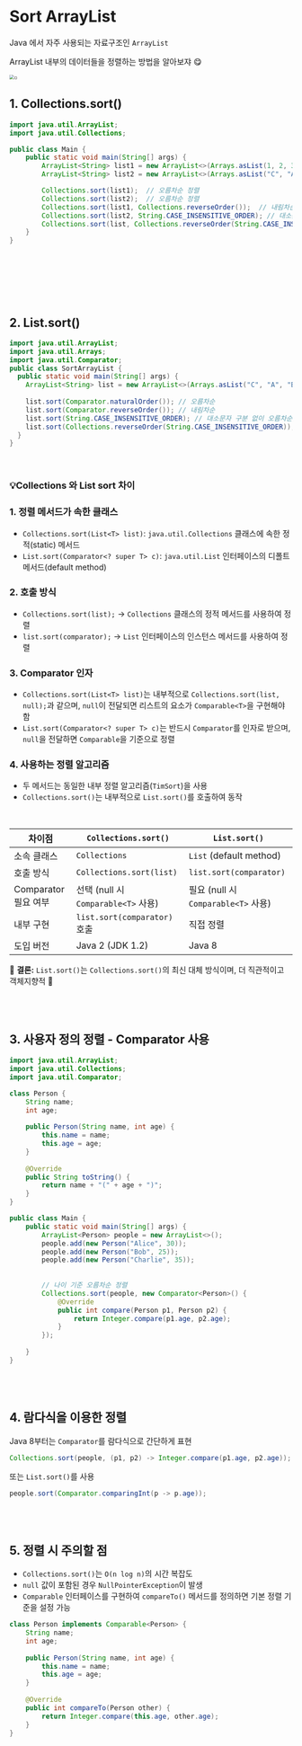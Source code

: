 # Sort ArrayList

Java 에서 자주 사용되는 자료구조인 `ArrayList`

ArrayList 내부의 데이터들을 정렬하는 방법을 알아보쟈 😋

<img src="https://www.scaler.com/topics/images/how-to-sort-arrayList-in-java-thumbnail.webp" alt="ㅁ" style="zoom:50%;" />

<br/>

## 1. Collections.sort()

```java
import java.util.ArrayList;
import java.util.Collections;

public class Main {
    public static void main(String[] args) {
        ArrayList<String> list1 = new ArrayList<>(Arrays.asList(1, 2, 3, 4, 5));
        ArrayList<String> list2 = new ArrayList<>(Arrays.asList("C", "A", "B", "a"));

        Collections.sort(list1);  // 오름차순 정렬
        Collections.sort(list2);  // 오름차순 정렬
        Collections.sort(list1, Collections.reverseOrder());  // 내림차순 정렬
        Collections.sort(list2, String.CASE_INSENSITIVE_ORDER); // 대소문자 구분없이 오름차순
        Collections.sort(list, Collections.reverseOrder(String.CASE_INSENSITIVE_ORDER)); // 대소문자 구분없이 내림차순
    }
}
```

<br/><br/>



<br/><br/>

## 2. List.sort()

```java
import java.util.ArrayList;
import java.util.Arrays;
import java.util.Comparator; 
public class SortArrayList {    
  public static void main(String[] args) {       
    ArrayList<String> list = new ArrayList<>(Arrays.asList("C", "A", "B", "a"));            
    
    list.sort(Comparator.naturalOrder()); // 오름차순  
    list.sort(Comparator.reverseOrder()); // 내림차순
    list.sort(String.CASE_INSENSITIVE_ORDER); // 대소문자 구분 없이 오름차순 
    list.sort(Collections.reverseOrder(String.CASE_INSENSITIVE_ORDER)); //대소문자 구분 없이 내림차순    
  }
}
```

<br/>

### 💡Collections 와 List sort 차이

### 1. **정렬 메서드가 속한 클래스**

- `Collections.sort(List<T> list)`: `java.util.Collections` 클래스에 속한 정적(static) 메서드
- `List.sort(Comparator<? super T> c)`: `java.util.List` 인터페이스의 디폴트 메서드(default method)

### 2. **호출 방식**

- `Collections.sort(list);` → `Collections` 클래스의 정적 메서드를 사용하여 정렬
- `list.sort(comparator);` → `List` 인터페이스의 인스턴스 메서드를 사용하여 정렬

### 3. **Comparator 인자**

- `Collections.sort(List<T> list)`는 내부적으로 `Collections.sort(list, null);`과 같으며, `null`이 전달되면 리스트의 요소가 `Comparable<T>`을 구현해야 함
- `List.sort(Comparator<? super T> c)`는 반드시 `Comparator`를 인자로 받으며, `null`을 전달하면 `Comparable`을 기준으로 정렬

### 4. **사용하는 정렬 알고리즘**

- 두 메서드는 동일한 내부 정렬 알고리즘(`TimSort`)을 사용
- `Collections.sort()`는 내부적으로 `List.sort()`를 호출하여 동작

<br/>

| 차이점               | `Collections.sort()`                | `List.sort()`                       |
| -------------------- | ----------------------------------- | ----------------------------------- |
| 소속 클래스          | `Collections`                       | `List` (default method)             |
| 호출 방식            | `Collections.sort(list)`            | `list.sort(comparator)`             |
| Comparator 필요 여부 | 선택 (null 시 `Comparable<T>` 사용) | 필요 (null 시 `Comparable<T>` 사용) |
| 내부 구현            | `list.sort(comparator)` 호출        | 직접 정렬                           |
| 도입 버전            | Java 2 (JDK 1.2)                    | Java 8                              |

📌 **결론:** `List.sort()`는 `Collections.sort()`의 최신 대체 방식이며, 더 직관적이고 객체지향적 🚀

<br/><br/>

## 3. 사용자 정의 정렬 - Comparator 사용

```java
import java.util.ArrayList;
import java.util.Collections;
import java.util.Comparator;

class Person {
    String name;
    int age;
    
    public Person(String name, int age) {
        this.name = name;
        this.age = age;
    }
    
    @Override
    public String toString() {
        return name + "(" + age + ")";
    }
}

public class Main {
    public static void main(String[] args) {
        ArrayList<Person> people = new ArrayList<>();
        people.add(new Person("Alice", 30));
        people.add(new Person("Bob", 25));
        people.add(new Person("Charlie", 35));
        
        
        // 나이 기준 오름차순 정렬
        Collections.sort(people, new Comparator<Person>() {
            @Override
            public int compare(Person p1, Person p2) {
                return Integer.compare(p1.age, p2.age);
            }
        });
        
    }
}
```



<br/><br/>

## 4. 람다식을 이용한 정렬

Java 8부터는 `Comparator`를 람다식으로 간단하게 표현

```java
Collections.sort(people, (p1, p2) -> Integer.compare(p1.age, p2.age));
```

또는 `List.sort()`를 사용

```java
people.sort(Comparator.comparingInt(p -> p.age));
```



<br/><br/>

## 5. 정렬 시 주의할 점

- `Collections.sort()`는 `O(n log n)`의 시간 복잡도
- `null` 값이 포함된 경우 `NullPointerException`이 발생
- `Comparable` 인터페이스를 구현하여 `compareTo()` 메서드를 정의하면 기본 정렬 기준을 설정 가능

```java
class Person implements Comparable<Person> {
    String name;
    int age;
    
    public Person(String name, int age) {
        this.name = name;
        this.age = age;
    }
    
    @Override
    public int compareTo(Person other) {
        return Integer.compare(this.age, other.age);
    }
}
```


